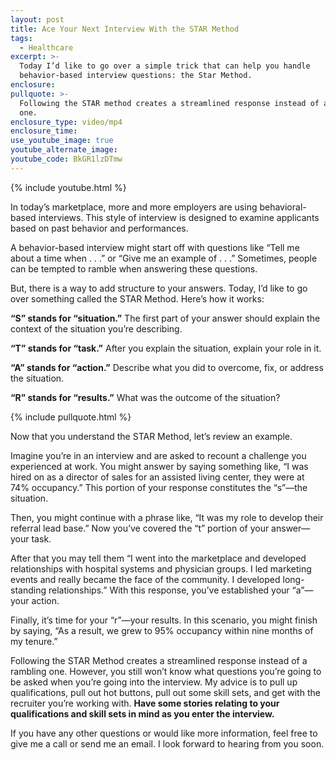 ```yaml
---
layout: post
title: Ace Your Next Interview With the STAR Method
tags:
  - Healthcare
excerpt: >-
  Today I’d like to go over a simple trick that can help you handle
  behavior-based interview questions: the Star Method.
enclosure:
pullquote: >-
  Following the STAR method creates a streamlined response instead of a rambling
  one.
enclosure_type: video/mp4
enclosure_time:
use_youtube_image: true
youtube_alternate_image:
youtube_code: BkGR1lzDTmw
---
```



{% include youtube.html %}

In today’s marketplace, more and more employers are using behavioral-based interviews. This style of interview is designed to examine applicants based on past behavior and performances.

A behavior-based interview might start off with questions like “Tell me about a time when . . .” or “Give me an example of . . .” Sometimes, people can be tempted to ramble when answering these questions.

But, there is a way to add structure to your answers. Today, I’d like to go over something called the STAR Method. Here’s how it works:

**“S” stands for “situation.”** The first part of your answer should explain the context of the situation you’re describing.

**“T” stands for “task.”** After you explain the situation, explain your role in it.

**“A” stands for “action.”** Describe what you did to overcome, fix, or address the situation.

**“R” stands for “results.”** What was the outcome of the situation?

{% include pullquote.html %}

Now that you understand the STAR Method, let’s review an example.

Imagine you’re in an interview and are asked to recount a challenge you experienced at work. You might answer by saying something like, “I was hired on as a director of sales for an assisted living center, they were at 74% occupancy.” This portion of your response constitutes the “s”—the situation.

Then, you might continue with a phrase like, “It was my role to develop their referral lead base.” Now you’ve covered the “t” portion of your answer—your task.

After that you may tell them “I went into the marketplace and developed relationships with hospital systems and physician groups. I led marketing events and really became the face of the community. I developed long-standing relationships.” With this response, you’ve established your “a”—your action.

Finally, it’s time for your “r”—your results. In this scenario, you might finish by saying, “As a result, we grew to 95% occupancy within nine months of my tenure.”

Following the STAR Method creates a streamlined response instead of a rambling one. However, you still won’t know what questions you’re going to be asked when you’re going into the interview. My advice is to pull up qualifications, pull out hot buttons, pull out some skill sets, and get with the recruiter you’re working with. **Have some stories relating to your qualifications and skill sets in mind as you enter the interview.**

If you have any other questions or would like more information, feel free to give me a call or send me an email. I look forward to hearing from you soon.